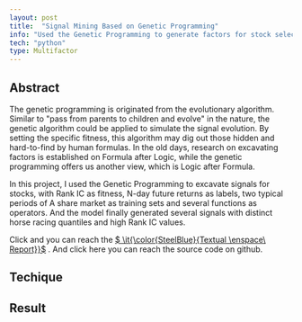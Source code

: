 ```yaml
---
layout: post
title:  "Signal Mining Based on Genetic Programming"
info: "Used the Genetic Programming to generate factors for stock selecting "
tech: "python"
type: Multifactor 
---
```

## Abstract

The genetic programming is originated from the evolutionary algorithm. Similar to "pass from parents to children and evolve" in the nature, the genetic algorithm could be applied to simulate the signal evolution. By setting the specific fitness, this algorithm may dig out those hidden and hard-to-find by human formulas. In the old days, research on excavating factors is established on Formula after Logic, while the genetic programming offers us another view, which is Logic after Formula.

In this project, I used the Genetic Programming to excavate signals for stocks, with Rank IC as fitness, N-day future returns as labels, two typical periods of A share market as training sets and several functions as operators. And the model finally generated several signals with distinct horse racing quantiles and high Rank IC values. 

Click and you can reach the [$ \it{\color{SteelBlue}{Textual \enspace\ Report}}$](../assets/pdfs/genetic_programming_ppt.pdf 'Genetic Programming') . And click here you can reach the source code on github.

## Techique

 

## Result

